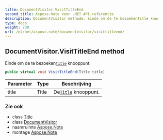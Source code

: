 ```yaml
---
title: DocumentVisitor.VisitTitleEnd
second_title: Aspose.Note voor .NET API-referentie
description: DocumentVisitor methode. Einde om de te bezoekenTitle knooppunt.
type: docs
weight: 230
url: /nl/net/aspose.note/documentvisitor/visittitleend/
---
```

## DocumentVisitor.VisitTitleEnd method

Einde om de te bezoeken[`Title`](../../title/) knooppunt.

```csharp
public virtual void VisitTitleEnd(Title title)
```

| Parameter | Type | Beschrijving |
| --- | --- | --- |
| title | Title | De[`Title`](../../title/) knooppunt. |

### Zie ook

* class [Title](../../title/)
* class [DocumentVisitor](../)
* naamruimte [Aspose.Note](../../documentvisitor/)
* montage [Aspose.Note](../../../)


